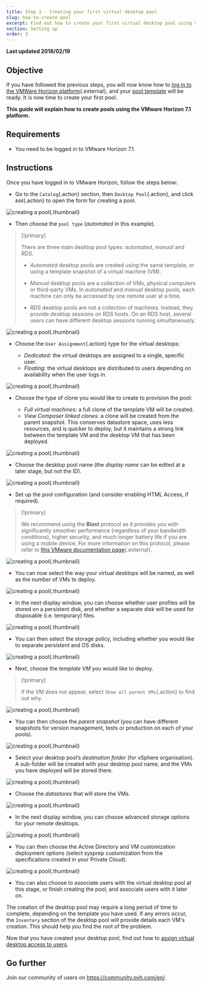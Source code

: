 ```yaml
---
title: Step 3 - Creating your first virtual desktop pool
slug: how-to-create-pool
excerpt: Find out how to create your first virtual desktop pool using VMware Horizon 7.1
section: Setting up
order: 3
---
```


**Last updated 2018/02/19**

## Objective

If you have followed the previous steps, you will now know how to [log in to the VMWare Horizon platform](https://docs.ovh.com/ca/en/cloud-desktop-infrastructure/horizon-7-platform/){.external}, and your [pool template](../create-pool/) will be ready. It is now time to create your first pool.

**This guide will explain how to create pools using the VMware Horizon 7.1 platform.**



## Requirements

- You need to be logged in to VMware Horizon 7.1.


## Instructions

Once you have logged in to VMware Horizon, follow the steps below:

- Go to the `Catalog`{.action} section, then `Desktop Pool`{.action}, and click `Add`{.action} to open the form for creating a pool.

![creating a pool](images/1200.png){.thumbnail}

- Then choose the `pool type` (*automated* in this example).


> [!primary]
>
> There are three main desktop pool types: *automated*, *manual* and *RDS*.
> 
> - *Automated* desktop pools are created using the same template, or using a template snapshot of a virtual machine (VM).
> 
> - *Manual* desktop pools are a collection of VMs, physical computers or third-party VMs. In *automated* and *manual* desktop pools, each machine can only be accessed by one remote user at a time.
>
> - *RDS* desktop pools are not a collection of machines. Instead, they provide desktop sessions on RDS hosts. On an RDS host, several users can have different desktop sessions running simultaneously.
> 


![creating a pool](images/1201.png){.thumbnail}

- Choose the `User Assignment`{.action} type for the virtual desktops:

    - *Dedicated:* the virtual desktops are assigned to a single, specific user.
    - *Floating:* the virtual desktops are distributed to users depending on availability when the user logs in.

![creating a pool](images/1202.png){.thumbnail}

- Choose the type of clone you would like to create to provision the pool:

    - *Full virtual machines:* a full clone of the template VM will be created.
    - *View Composer linked clones:* a clone will be created from the parent snapshot. This conserves datastore space, uses less resources, and is quicker to deploy, but it maintains a strong link between the template VM and the desktop VM that has been deployed.

![creating a pool](images/1203.png){.thumbnail}

- Choose the desktop pool name (the *display name* can be edited at a later stage, but not the ID).

![creating a pool](images/1204.png){.thumbnail}

- Set up the pool configuration (and consider enabling HTML Access, if required).


> [!primary]
>
> We recommend using the **Blast** protocol as it provides you with significantly smoother performance (regardless of your bandwidth conditions), higher security, and much longer battery life if you are using a mobile device. For more information on this protocol, please refer to [this VMware documentation page](https://docs.vmware.com/en/VMware-Horizon-7/7.4/horizon-architecture-planning/GUID-F64BAD49-78A0-44FE-97EA-76A56FD022D6.html){.external}.
> 

![creating a pool](images/1205.png){.thumbnail}

- You can now select the way your virtual desktops will be named, as well as the number of VMs to deploy.

![creating a pool](images/1206.png){.thumbnail}

- In the next display window, you can choose whether user profiles will be stored on a persistent disk, and whether a separate disk will be used for disposable (i.e. temporary) files.

![creating a pool](images/1207.png){.thumbnail}

- You can then select the storage policy, including whether you would like to separate persistent and OS disks.

![creating a pool](images/1208.png){.thumbnail}

- Next, choose the *template VM* you would like to deploy.

> [!primary]
>
> If the VM does not appear, select `Show all parent VMs`{.action} to find out why.
> 

![creating a pool](images/1209.png){.thumbnail}

- You can then choose the *parent snapshot* (you can have different snapshots for version management, tests or production on each of your pools).

![creating a pool](images/1210.png){.thumbnail}

- Select your desktop pool’s *destination folder* (for vSphere organisation). A sub-folder will be created with your desktop pool name, and the VMs you have deployed will be stored there.

![creating a pool](images/1211.png){.thumbnail}

- Choose the *datastores* that will store the VMs.

![creating a pool](images/1212.png){.thumbnail}

- In the next display window, you can choose advanced storage options for your remote desktops.

![creating a pool](images/1213.png){.thumbnail}

- You can then choose the Active Directory and VM customization deployment options (select sysprep customization from the specifications created in your Private Cloud).

![creating a pool](images/1214.png){.thumbnail}

- You can also choose to associate users with the virtual desktop pool at this stage, or finish creating the pool, and associate users with it later on.

The creation of the desktop pool may require a long period of time to complete, depending on the template you have used. If any errors occur, the `Inventory` section of the desktop pool will provide details each VM's creation. This should help you find the root of the problem.

Now that you have created your desktop pool, find out how to [assign virtual desktop access to users](../assigning-desktop-access/).


## Go further

Join our community of users on <https://community.ovh.com/en/>.